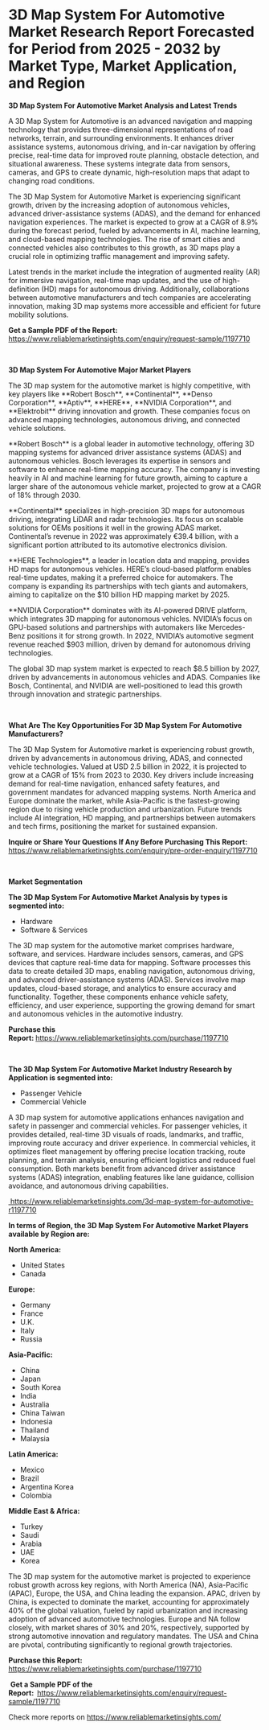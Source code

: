 <p><h1>3D Map System For Automotive Market Research Report Forecasted for Period from 2025 -  2032 by Market Type, Market Application, and Region</h1></p><p><strong>3D Map System For Automotive Market Analysis and Latest Trends</strong></p>
<p><p>A 3D Map System for Automotive is an advanced navigation and mapping technology that provides three-dimensional representations of road networks, terrain, and surrounding environments. It enhances driver assistance systems, autonomous driving, and in-car navigation by offering precise, real-time data for improved route planning, obstacle detection, and situational awareness. These systems integrate data from sensors, cameras, and GPS to create dynamic, high-resolution maps that adapt to changing road conditions.</p><p>The 3D Map System for Automotive Market is experiencing significant growth, driven by the increasing adoption of autonomous vehicles, advanced driver-assistance systems (ADAS), and the demand for enhanced navigation experiences. The market is expected to grow at a CAGR of 8.9% during the forecast period, fueled by advancements in AI, machine learning, and cloud-based mapping technologies. The rise of smart cities and connected vehicles also contributes to this growth, as 3D maps play a crucial role in optimizing traffic management and improving safety.</p><p>Latest trends in the market include the integration of augmented reality (AR) for immersive navigation, real-time map updates, and the use of high-definition (HD) maps for autonomous driving. Additionally, collaborations between automotive manufacturers and tech companies are accelerating innovation, making 3D map systems more accessible and efficient for future mobility solutions.</p></p>
<p><strong>Get a Sample PDF of the Report:&nbsp;</strong> <a href="https://www.reliablemarketinsights.com/enquiry/request-sample/1197710?utm_campaign=1932&utm_medium=2&utm_source=Github&utm_content=ia&utm_term=24012025&utm_id=3d-map-system-for-automotive">https://www.reliablemarketinsights.com/enquiry/request-sample/1197710</a></p>
<p>&nbsp;</p>
<p><strong>3D Map System For Automotive Major Market Players</strong></p>
<p><p>The 3D map system for the automotive market is highly competitive, with key players like **Robert Bosch**, **Continental**, **Denso Corporation**, **Aptiv**, **HERE**, **NVIDIA Corporation**, and **Elektrobit** driving innovation and growth. These companies focus on advanced mapping technologies, autonomous driving, and connected vehicle solutions.</p><p>**Robert Bosch** is a global leader in automotive technology, offering 3D mapping systems for advanced driver assistance systems (ADAS) and autonomous vehicles. Bosch leverages its expertise in sensors and software to enhance real-time mapping accuracy. The company is investing heavily in AI and machine learning for future growth, aiming to capture a larger share of the autonomous vehicle market, projected to grow at a CAGR of 18% through 2030.</p><p>**Continental** specializes in high-precision 3D maps for autonomous driving, integrating LiDAR and radar technologies. Its focus on scalable solutions for OEMs positions it well in the growing ADAS market. Continental’s revenue in 2022 was approximately €39.4 billion, with a significant portion attributed to its automotive electronics division.</p><p>**HERE Technologies**, a leader in location data and mapping, provides HD maps for autonomous vehicles. HERE’s cloud-based platform enables real-time updates, making it a preferred choice for automakers. The company is expanding its partnerships with tech giants and automakers, aiming to capitalize on the $10 billion HD mapping market by 2025.</p><p>**NVIDIA Corporation** dominates with its AI-powered DRIVE platform, which integrates 3D mapping for autonomous vehicles. NVIDIA’s focus on GPU-based solutions and partnerships with automakers like Mercedes-Benz positions it for strong growth. In 2022, NVIDIA’s automotive segment revenue reached $903 million, driven by demand for autonomous driving technologies.</p><p>The global 3D map system market is expected to reach $8.5 billion by 2027, driven by advancements in autonomous vehicles and ADAS. Companies like Bosch, Continental, and NVIDIA are well-positioned to lead this growth through innovation and strategic partnerships.</p></p>
<p>&nbsp;</p>
<p><strong>What Are The Key Opportunities For 3D Map System For Automotive Manufacturers?</strong></p>
<p><p>The 3D Map System for Automotive market is experiencing robust growth, driven by advancements in autonomous driving, ADAS, and connected vehicle technologies. Valued at USD 2.5 billion in 2022, it is projected to grow at a CAGR of 15% from 2023 to 2030. Key drivers include increasing demand for real-time navigation, enhanced safety features, and government mandates for advanced mapping systems. North America and Europe dominate the market, while Asia-Pacific is the fastest-growing region due to rising vehicle production and urbanization. Future trends include AI integration, HD mapping, and partnerships between automakers and tech firms, positioning the market for sustained expansion.</p></p>
<p><strong>Inquire or Share Your Questions If Any Before Purchasing This Report:</strong> <a href="https://www.reliablemarketinsights.com/enquiry/pre-order-enquiry/1197710?utm_campaign=1932&utm_medium=2&utm_source=Github&utm_content=ia&utm_term=24012025&utm_id=3d-map-system-for-automotive">https://www.reliablemarketinsights.com/enquiry/pre-order-enquiry/1197710</a></p>
<p>&nbsp;</p>
<p><strong>Market Segmentation</strong></p>
<p><strong>The 3D Map System For Automotive Market Analysis by types is segmented into:</strong></p>
<p><ul><li>Hardware</li><li>Software & Services</li></ul></p>
<p><p>The 3D map system for the automotive market comprises hardware, software, and services. Hardware includes sensors, cameras, and GPS devices that capture real-time data for mapping. Software processes this data to create detailed 3D maps, enabling navigation, autonomous driving, and advanced driver-assistance systems (ADAS). Services involve map updates, cloud-based storage, and analytics to ensure accuracy and functionality. Together, these components enhance vehicle safety, efficiency, and user experience, supporting the growing demand for smart and autonomous vehicles in the automotive industry.</p></p>
<p><strong>Purchase this Report:&nbsp;</strong><a href="https://www.reliablemarketinsights.com/purchase/1197710?utm_campaign=1932&utm_medium=2&utm_source=Github&utm_content=ia&utm_term=24012025&utm_id=3d-map-system-for-automotive">https://www.reliablemarketinsights.com/purchase/1197710</a></p>
<p>&nbsp;</p>
<p><strong>The 3D Map System For Automotive Market Industry Research by Application is segmented into:</strong></p>
<p><ul><li>Passenger Vehicle</li><li>Commercial Vehicle</li></ul></p>
<p><p>A 3D map system for automotive applications enhances navigation and safety in passenger and commercial vehicles. For passenger vehicles, it provides detailed, real-time 3D visuals of roads, landmarks, and traffic, improving route accuracy and driver experience. In commercial vehicles, it optimizes fleet management by offering precise location tracking, route planning, and terrain analysis, ensuring efficient logistics and reduced fuel consumption. Both markets benefit from advanced driver assistance systems (ADAS) integration, enabling features like lane guidance, collision avoidance, and autonomous driving capabilities.</p></p>
<p><a href="https://www.reliablemarketinsights.com/3d-map-system-for-automotive-r1197710?utm_campaign=1932&utm_medium=2&utm_source=Github&utm_content=ia&utm_term=24012025&utm_id=3d-map-system-for-automotive">&nbsp;https://www.reliablemarketinsights.com/3d-map-system-for-automotive-r1197710</a></p>
<p><strong>In terms of Region, the 3D Map System For Automotive Market Players available by Region are:</strong></p>
<p>
    <p> <strong> North America: </strong>
        <ul>
            <li>United States</li>
            <li>Canada</li>
        </ul>
        </p> 
    <p> <strong> Europe: </strong>
        <ul>
            <li>Germany</li>
            <li>France</li>
            <li>U.K.</li>
            <li>Italy</li>
            <li>Russia</li>
        </ul>
        </p> 
    <p> <strong> Asia-Pacific: </strong>
        <ul>
            <li>China</li>
            <li>Japan</li>
            <li>South Korea</li>
            <li>India</li>
            <li>Australia</li>
            <li>China Taiwan</li>
            <li>Indonesia</li>
            <li>Thailand</li>
            <li>Malaysia</li>
        </ul>
        </p> 
    <p> <strong> Latin America: </strong>
        <ul>
            <li>Mexico</li>
            <li>Brazil</li>
            <li>Argentina Korea</li>
            <li>Colombia</li>
        </ul>
        </p> 
    <p> <strong> Middle East & Africa: </strong>
        <ul>
            <li>Turkey</li>
            <li>Saudi</li>
            <li>Arabia</li>
            <li>UAE</li>
            <li>Korea</li>
        </ul>
    </p>
    </p>
<p><p>The 3D map system for the automotive market is projected to experience robust growth across key regions, with North America (NA), Asia-Pacific (APAC), Europe, the USA, and China leading the expansion. APAC, driven by China, is expected to dominate the market, accounting for approximately 40% of the global valuation, fueled by rapid urbanization and increasing adoption of advanced automotive technologies. Europe and NA follow closely, with market shares of 30% and 20%, respectively, supported by strong automotive innovation and regulatory mandates. The USA and China are pivotal, contributing significantly to regional growth trajectories.</p></p>
<p><strong>Purchase this Report: </strong><a href="https://www.reliablemarketinsights.com/purchase/1197710?utm_campaign=1932&utm_medium=2&utm_source=Github&utm_content=ia&utm_term=24012025&utm_id=3d-map-system-for-automotive">https://www.reliablemarketinsights.com/purchase/1197710</a></p>
<p>&nbsp;<strong>Get a Sample PDF of the Report:&nbsp;&nbsp;</strong><a href="https://www.reliablemarketinsights.com/enquiry/request-sample/1197710?utm_campaign=1932&utm_medium=2&utm_source=Github&utm_content=ia&utm_term=24012025&utm_id=3d-map-system-for-automotive">https://www.reliablemarketinsights.com/enquiry/request-sample/1197710</a></p>
<p><strong></strong></p>
<p>Check more reports on <a href="https://www.reliablemarketinsights.com/?utm_campaign=1932&utm_medium=2&utm_source=Github&utm_content=ia&utm_term=24012025&utm_id=3d-map-system-for-automotive">https://www.reliablemarketinsights.com/</a></p>